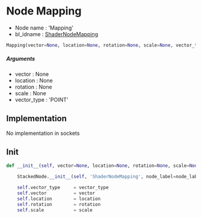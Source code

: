 # Node Mapping

- Node name : 'Mapping'
- bl_idname : [ShaderNodeMapping](https://docs.blender.org/api/current/bpy.types.ShaderNodeMapping.html)


``` python
Mapping(vector=None, location=None, rotation=None, scale=None, vector_type='POINT', node_label=None, node_color=None)
```
##### Arguments

- vector : None
- location : None
- rotation : None
- scale : None
- vector_type : 'POINT'

## Implementation

No implementation in sockets

## Init

``` python
def __init__(self, vector=None, location=None, rotation=None, scale=None, vector_type='POINT', node_label=None, node_color=None):

    StackedNode.__init__(self, 'ShaderNodeMapping', node_label=node_label, node_color=node_color)

    self.vector_type     = vector_type
    self.vector          = vector
    self.location        = location
    self.rotation        = rotation
    self.scale           = scale
```
